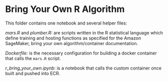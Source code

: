 # Bring Your Own R Algorithm

This folder contains one notebook and several helper files:

*mars.R* and *plumber.R:* are scripts written in the R statistical language which define training and hosting functions as specified for the Amazon SageMaker, bring your own algorithm/container documentation.

*Dockerfile:* is the necessary configuration for building a docker container that calls the `mars.R` script.

*r_bring_your_own.ipynb:* is a notebook that calls the custom container once built and pushed into ECR.
